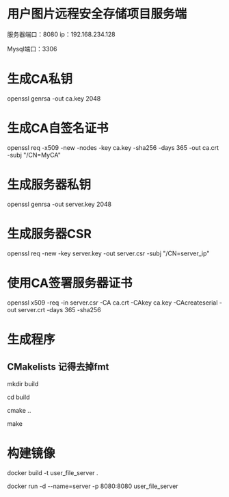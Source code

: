 # 用户图片远程安全存储项目服务端
服务器端口：8080 ip：192.168.234.128

Mysql端口：3306
# 生成CA私钥
openssl genrsa -out ca.key 2048
 
# 生成CA自签名证书
openssl req -x509 -new -nodes -key ca.key -sha256 -days 365 -out ca.crt -subj "/CN=MyCA"

# 生成服务器私钥
openssl genrsa -out server.key 2048
 
# 生成服务器CSR
openssl req -new -key server.key -out server.csr -subj "/CN=server_ip"

# 使用CA签署服务器证书
openssl x509 -req -in server.csr -CA ca.crt -CAkey ca.key -CAcreateserial -out server.crt -days 365 -sha256

# 生成程序 
## CMakelists 记得去掉fmt
mkdir build

cd build

cmake ..

make

# 构建镜像
docker build -t user_file_server .

docker run -d --name=server -p 8080:8080 user_file_server

